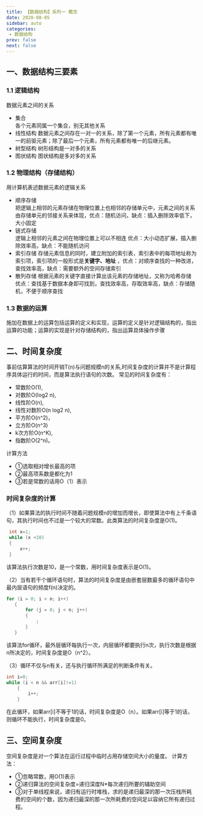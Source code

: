```yaml
---
title: 【数据结构】系列一 概念
date: 2020-08-05
sidebar: auto
categories:
 - 数据结构
prev: false
next: false
---
```


## 一、数据结构三要素
### 1.1 逻辑结构
数据元素之间的关系
- 集合  
各个元素同属一个集合，别无其他关系
- 线性结构
数据元素之间存在一对一的关系，除了第一个元素，所有元素都有唯一的前驱元素；除了最后一个元素，所有元素都有唯一的后继元素。
- 树型结构
树形结构是一对多的关系
- 图状结构
图状结构是多对多的关系


### 1.2 物理结构（存储结构）
用计算机表述数据元素的逻辑关系
- 顺序存储  
把逻辑上相邻的元素存储在物理位置上也相邻的存储单元中，元素之间的关系由存储单元的邻接关系来体现，优点：随机访问，缺点：插入删除效率低下，大小固定
- 链式存储  
逻辑上相邻的元素之间在物理位置上可以不相连 优点：大小动态扩展，插入删除效率高，缺点：不能随机访问
- 索引存储
存储元素信息的同时，建立附加的索引表，索引表中的每项地址称为索引项，索引项的一般形式是**关键字、地址** ，优点：对顺序查找的一种改进，查找效率高，缺点：需要额外的空间存储索引
- 散列存储
根据元素的关键字直接计算出该元素的存储地址，又称为哈希存储 优点：查找基于数据本身即可找到，查找效率高，存取效率高，缺点：存储随机，不便于顺序查找

### 1.3 数据的运算
施加在数据上的运算包括运算的定义和实现，运算的定义是针对逻辑结构的，指出运算的功能；运算的实现是针对存储结构的，指出运算具体操作步骤

## 二、时间复杂度
事前估算算法的时间开销T(n)与问题规模n的关系,时间复杂度的计算并不是计算程序具体运行的时间，而是算法执行语句的次数。
常见的时间复杂度有：
- 常数阶O(1),
- 对数阶O(log2 n),
- 线性阶O(n),
- 线性对数阶O(n log2 n),
- 平方阶O(n^2)，
- 立方阶O(n^3)
- k次方阶O(n^K),
- 指数阶O(2^n)。

计算方法
- ①选取相对增长最高的项
- ②最高项系数是都化为1
- ③若是常数的话用O（1）表示

### 时间复杂度的计算
（1）如果算法的执行时间不随着问题规模n的增加而增长，即使算法中有上千条语句，其执行时间也不过是一个较大的常数。此类算法的时间复杂度是O(1)。
```c
 int x=1;
 while (x <10)
 {
     x++;
 }
```

该算法执行次数是10，是一个常数，用时间复杂度表示是O(1)。

（2）当有若干个循环语句时，算法的时间复杂度是由嵌套层数最多的循环语句中最内层语句的频度f(n)决定的。

```c
for (i = 0; i < n; i++)
   {
       for (j = 0; j < n; j++)
       {
           ;
       }
   }
```
该算法for循环，最外层循环每执行一次，内层循环都要执行n次，执行次数是根据n所决定的，时间复杂度是O（n^2）。

（3）循环不仅与n有关，还与执行循环所满足的判断条件有关。
```c
int i=0;
while (i < n && arr[i]!=1)
    {
        i++;
    }
```
在此循环，如果arr[i]不等于1的话，时间复杂度是O（n）。如果arr[i]等于1的话，则循环不能执行，时间复杂度是0。

## 三、空间复杂度
空间复杂度是对一个算法在运行过程中临时占用存储空间大小的量度。
计算方法：
- ①忽略常数，用O(1)表示
- ②递归算法的空间复杂度=递归深度N*每次递归所要的辅助空间
- ③对于单线程来说，递归有运行时堆栈，求的是递归最深的那一次压栈所耗费的空间的个数，因为递归最深的那一次所耗费的空间足以容纳它所有递归过程。


